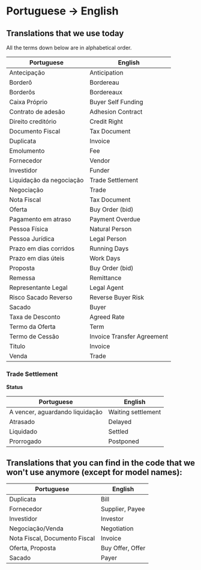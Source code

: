 # Portuguese → English

## Translations that we use today

All the terms down below are in alphabetical order.

| Portuguese               | English                    |
| ------------------------ | -------------------------- |
| Antecipação              | Anticipation               |
| Borderô                  | Bordereau                  |
| Borderôs                 | Bordereaux                 |
| Caixa Próprio            | Buyer Self Funding         |
| Contrato de adesão       | Adhesion Contract          |
| Direito creditório       | Credit Right               |
| Documento Fiscal         | Tax Document               |
| Duplicata                | Invoice                    |
| Emolumento               | Fee                        |
| Fornecedor               | Vendor                     |
| Investidor               | Funder                     |
| Liquidação da negociação | Trade Settlement           |
| Negociação               | Trade                      |
| Nota Fiscal              | Tax Document               |
| Oferta                   | Buy Order (bid)            |
| Pagamento em atraso      | Payment Overdue            |
| Pessoa Física            | Natural Person             |
| Pessoa Jurídica          | Legal Person               |
| Prazo em dias corridos   | Running Days               |
| Prazo em dias úteis      | Work Days                  |
| Proposta                 | Buy Order (bid)            |
| Remessa                  | Remittance                 |
| Representante Legal      | Legal Agent                |
| Risco Sacado Reverso     | Reverse Buyer Risk         |
| Sacado                   | Buyer                      |
| Taxa de Desconto         | Agreed Rate                |
| Termo da Oferta          | Term                       |
| Termo de Cessão          | Invoice Transfer Agreement |
| Titulo                   | Invoice                    |
| Venda                    | Trade                      |

### Trade Settlement

**Status**

| Portuguese                      | English            |
| ------------------------------- | ------------------ |
| A vencer, aguardando liquidação | Waiting settlement |
| Atrasado                        | Delayed            |
| Liquidado                       | Settled            |
| Prorrogado                      | Postponed          |

## Translations that you can find in the code that we won't use anymore (except for model names):

| Portuguese                    | English          |
| ----------------------------- | ---------------- |
| Duplicata                     | Bill             |
| Fornecedor                    | Supplier, Payee  |
| Investidor                    | Investor         |
| Negociação/Venda              | Negotiation      |
| Nota Fiscal, Documento Fiscal | Invoice          |
| Oferta, Proposta              | Buy Offer, Offer |
| Sacado                        | Payer            |
